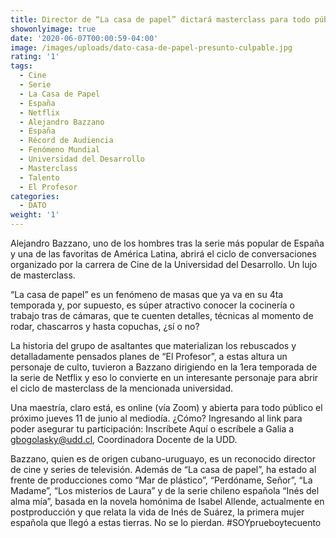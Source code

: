 ```yaml
---
title: Director de “La casa de papel” dictará masterclass para todo público
showonlyimage: true
date: '2020-06-07T00:00:59-04:00'
image: /images/uploads/dato-casa-de-papel-presunto-culpable.jpg
rating: '1'
tags:
  - Cine
  - Serie
  - La Casa de Papel
  - España
  - Netflix
  - Alejandro Bazzano
  - España
  - Récord de Audiencia
  - Fenómeno Mundial
  - Universidad del Desarrollo
  - Masterclass
  - Talento
  - El Profesor
categories:
  - DATO
weight: '1'
---
```

Alejandro Bazzano, uno de los hombres tras la serie más popular de España y una de las favoritas de América Latina, abrirá el ciclo de conversaciones organizado por la carrera de Cine de la Universidad del Desarrollo. Un lujo de masterclass.

<!--more-->

“La casa de papel” es un fenómeno de masas que ya va en su 4ta temporada y, por supuesto, es súper atractivo conocer la cocinería o trabajo tras de cámaras, que te cuenten detalles, técnicas al momento de rodar, chascarros y hasta copuchas, ¿sí o no?

La historia del grupo de asaltantes que materializan los rebuscados y detalladamente pensados planes de “El Profesor”, a estas altura un personaje de culto, tuvieron a Bazzano dirigiendo en la 1era temporada de la serie de Netflix y eso lo convierte en un interesante personaje para abrir el ciclo de masterclass de la mencionada universidad.

Una maestría, claro está, es online (vía Zoom) y abierta para todo público el próximo jueves 11 de junio al mediodía. ¿Cómo? Ingresando al link para poder asegurar tu participación: Inscríbete Aquí o escríbele a Galia a gbogolasky@udd.cl, Coordinadora Docente de la UDD.

Bazzano, quien es de origen cubano-uruguayo, es un reconocido director de cine y series de televisión. Además de “La casa de papel”, ha estado al frente de producciones como “Mar de plástico”, “Perdóname, Señor”, “La Madame”, “Los misterios de Laura” y de la serie chileno española “Inés del alma mía”, basada en la novela homónima de Isabel Allende, actualmente en postproducción y que relata la vida de Inés de Suárez, la primera mujer española que llegó a estas tierras. No se lo pierdan. #SOYprueboytecuento
